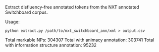 Extract disfluency-free annotated tokens from the NXT annotated Switchboard corpus.

Usage:
```{python}
python extract.py /path/to/nxt_switchboard_ann/xml > output.csv
```

Total markable NPs: 304307
Total with animacy annotation: 303741
Total with information structure annotation: 95232
